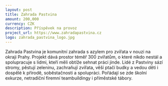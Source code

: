 ```yaml
---
layout: post
title: Zahrada Pastvina
amount: 200,000
currency: CZK
description: Příspěvek na provoz
project_url: https://www.zahradapastvina.cz
logo: zahrada_pastvina_logo.jpg
---
```


Zahrada Pastvina je komunitní zahrada s azylem pro zvířata v nouzi na okraji Prahy. Projekt dává prostor téměř 300 zvířatům, o které nikdo nestál a spolupracuje s lidmi, kteří měli obtíže sehnat práci jinde. Lidé z Pastviny sází stromy, pěstují zeleninu, zachraňují zvířata, věší ptačí budky a vedou děti i dospělé k přírodě, soběstačnosti a spolupráci. Pořádají se zde školní exkurze, netradiční firemní teambuildingy i příměstské tábory.
